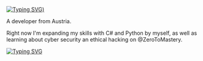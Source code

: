 [![Typing SVG](https://readme-typing-svg.demolab.com?font=Fira+Code&duration=3000&center=true&vCenter=true&width=435&lines=Hello+There;%3A))](https://git.io/typing-svg)

A developer from Austria.

Right now I'm expanding my skills with C# and Python by myself, as well as learning about cyber security an ethical hacking on @ZeroToMastery.

[![Typing SVG](https://readme-typing-svg.demolab.com?font=Fira+Code&weight=600&size=25&pause=500&color=22C0F7&center=true&vCenter=true&width=435&lines=Reverse+Engineering;Game+Hacking;Ethical+Hacking)](https://git.io/typing-svg)
